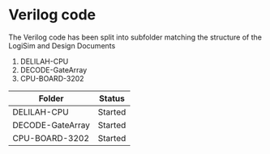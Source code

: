 # Verilog code

The Verilog code has been split into subfolder matching the structure of the LogiSim and Design Documents

1. DELILAH-CPU
2. DECODE-GateArray
3. CPU-BOARD-3202



| Folder           | Status   |  
|------------------|----------|
| DELILAH-CPU      | Started  |
| DECODE-GateArray | Started  |
| CPU-BOARD-3202   | Started  |
